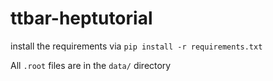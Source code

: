 # ttbar-heptutorial

install the requirements via `pip install -r requirements.txt`

All `.root` files are in the `data/` directory